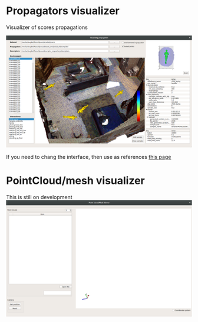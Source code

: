 # **Propagators visualizer**

Visualizer of scores propagations

 ![Interface](./docs/imgs/interface.png)


If you need to chang the interface, then use as references [this page](./qt_ui/README.md)  




# **PointCloud/mesh visualizer**
This is still on development
 ![Interface](./docs/imgs/pc_visualizer.png)